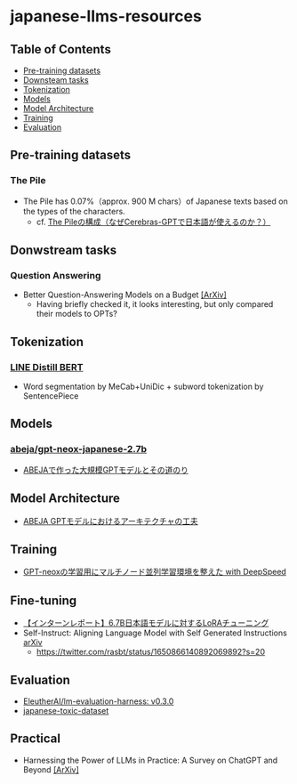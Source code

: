 # japanese-llms-resources

## Table of Contents
- [Pre-training datasets](#pre-training-datasets)
- [Downsteam tasks](#donwstream-tasks)
- [Tokenization](#tokenization)
- [Models](#models)
- [Model Architecture](#model-architecture)
- [Training](#training)
- [Evaluation](#evaluation)

## Pre-training datasets
### The Pile
- The Pile has 0.07%（approx. 900 M chars）of Japanese texts based on the types of the characters.
  - cf. [The Pileの構成（なぜCerebras-GPTで日本語が使えるのか？）](https://staka.jp/wordpress/?p=854)


## Donwstream tasks
### Question Answering
- Better Question-Answering Models on a Budget [[ArXiv]](https://arxiv.org/abs/2304.12370v1)
  - Having briefly checked it, it looks interesting, but only compared their models to OPTs?


## Tokenization
### [LINE Distill BERT](https://github.com/line/LINE-DistilBERT-Japanese)
- Word segmentation by MeCab+UniDic + subword tokenization by SentencePiece


## Models
### [abeja/gpt-neox-japanese-2.7b](https://huggingface.co/abeja/gpt-neox-japanese-2.7b)
- [ABEJAで作った大規模GPTモデルとその道のり](https://tech-blog.abeja.asia/entry/abeja-gpt-project-202207)


## Model Architecture
- [ABEJA GPTモデルにおけるアーキテクチャの工夫](https://tech-blog.abeja.asia/entry/abeja-gpt-model-202208)


## Training
- [GPT-neoxの学習用にマルチノード並列学習環境を整えた with DeepSpeed](https://tech-blog.abeja.asia/entry/abeja-gpt-neox-infra-202208)


## Fine-tuning
- [【インターンレポート】6.7B日本語モデルに対するLoRAチューニング](https://engineering.linecorp.com/ja/blog/lora-tuning-for-japanese-model)
- Self-Instruct: Aligning Language Model with Self Generated Instructions [arXiv](https://arxiv.org/abs/2212.10560)
  - https://twitter.com/rasbt/status/1650866140892069892?s=20


## Evaluation
- [EleutherAI/lm-evaluation-harness: v0.3.0](https://zenodo.org/record/7413426)
- [japanese-toxic-dataset](https://github.com/inspection-ai/japanese-toxic-dataset)


## Practical
- Harnessing the Power of LLMs in Practice: A Survey on ChatGPT and Beyond [[ArXiv]](https://arxiv.org/abs/2304.13712)
